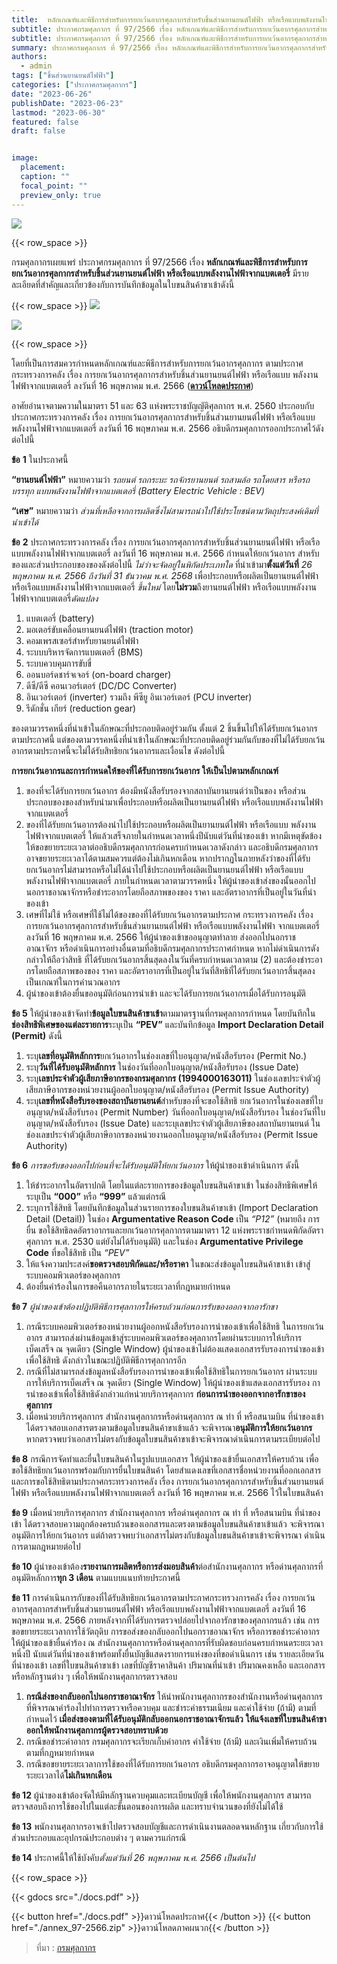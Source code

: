 ```yaml
---
title: 	หลักเกณฑ์และพิธีการสำหรับการยกเว้นอากรศุลกากรสำหรับชิ้นส่วนยานยนต์ไฟฟ้า หรือเรือแบบพลังงานไฟฟ้าจากแบตเตอรี่
subtitle: ประกาศกรมศุลกากร ที่ 97/2566 เรื่อง หลักเกณฑ์และพิธีการสำหรับการยกเว้นอากรศุลกากรสำหรัหรือเรือแบบพลังงานไฟฟ้าจากแบตเตอรี่ 
subtitle: ประกาศกรมศุลกากร ที่ 97/2566 เรื่อง หลักเกณฑ์และพิธีการสำหรับการยกเว้นอากรศุลกากรสำหรัหรือเรือแบบพลังงานไฟฟ้าจากแบตเตอรี่ 
summary: ประกาศกรมศุลกากร ที่ 97/2566 เรื่อง หลักเกณฑ์และพิธีการสำหรับการยกเว้นอากรศุลกากรสำหรับชิ้นส่วนยานยนต์ไฟฟ้า หรือเรือแบบพลังงานไฟฟ้าจากแบตเตอรี่ 
authors:
  - admin
tags: ["ชิ้นส่วนยานยนต์ไฟฟ้า"]
categories: ["ประกาศกรมศุลกากร"]
date: "2023-06-26"
publishDate: "2023-06-23"
lastmod: "2023-06-30"
featured: false
draft: false


image:
  placement:
  caption: ""
  focal_point: ""
  preview_only: true
---
```


![](featured.jpg)

{{< row_space >}}

กรมศุลกากรเผยแพร่ ประกาศกรมศุลกากร ที่ 97/2566 เรื่อง **หลักเกณฑ์และพิธีการสำหรับการยกเว้นอากรศุลกากรสำหรับชิ้นส่วนยานยนต์ไฟฟ้า หรือเรือแบบพลังงานไฟฟ้าจากแบตเตอรี่**  มีรายละเอียดที่สำคัญและเกี่ยวข้องกับการบันทึกข้อมูลในใบขนสินค้าขาเข้าดังนี้

{{< row_space >}}
![](img-01.jpg) 
 
![](img-02.jpg)

{{< row_space >}}

โดยที่เป็นการสมควรกำหนดหลักเกณฑ์และพิธีการสำหรับการยกเว้นอากรศุลกากร ตามประกาศกระทรวงการคลัง เรื่อง การยกเว้นอากรศุลกากรสำหรับชิ้นส่วนยานยนต์ไฟฟ้า หรือเรือแบบ พลังงานไฟฟ้าจากแบตเตอรี่ ลงวันที่ 16 พฤษภาคม พ.ศ. 2566 (**[ดาวน์โหลดประกาศ](https://www.customs.go.th/cont_strc_download_with_docno_date.php?lang=th&top_menu=menu_homepage&current_id=14232932414b505e4f464b4d464b48)**)

อาศัยอำนาจตามความในมาตรา 51 และ 63 แห่งพระราชบัญญัติศุลกากร พ.ศ. 2560 ประกอบกับประกาศกระทรวงการคลัง เรื่อง การยกเว้นอากรศุลกากรสำหรับชิ้นส่วนยานยนต์ไฟฟ้า หรือเรือแบบพลังงานไฟฟ้าจากแบตเตอรี่ ลงวันที่ 16 พฤษภาคม พ.ศ. 2566 อธิบดีกรมศุลกากรออกประกาศไว้ดังต่อไปนี้

**ข้อ** **1** ในประกาศนี้

**“ยานยนต์ไฟฟ้า”** หมายความว่า *รถยนต์ รถกระบะ รถจักรยานยนต์ รถสามล้อ รถโดยสาร หรือรถบรรทุก แบบพลังงานไฟฟ้าจากแบตเตอรี่ (Battery Electric Vehicle : BEV)*

**“เศษ”** หมายความว่า *ส่วนที่เหลือจากการผลิตซึ่งไม่สามารถนําไปใช้ประโยชน์ตามวัตถุประสงค์เดิมที่นําเข้าได้*

**ข้อ** **2** ประกาศกระทรวงการคลัง เรื่อง การยกเว้นอากรศุลกากรสำหรับชิ้นส่วนยานยนต์ไฟฟ้า หรือเรือแบบพลังงานไฟฟ้าจากแบตเตอรี่ ลงวันที่ 16 พฤษภาคม พ.ศ. 2566 กำหนดให้ยกเว้นอากร สำหรับของและส่วนประกอบของของดังต่อไปนี้ *ไม่ว่าจะจัดอยู่ในพิกัดประเภทใด* ที่นําเข้ามา**ตั้งแต่วันที่** *26 พฤษภาคม พ.ศ. 2566 ถึงวันที่ 31 ธันวาคม พ.ศ. 2568* เพื่อประกอบหรือผลิตเป็นยานยนต์ไฟฟ้า หรือเรือแบบพลังงานไฟฟ้าจากแบตเตอรี่ *ขึ้นใหม่* โดย**ไม่รวม**ถึงยานยนต์ไฟฟ้า หรือเรือแบบพลังงานไฟฟ้าจากแบตเตอรี่*ดัดแปลง*

1. แบตเตอรี่ (battery)
2. มอเตอร์ขับเคลื่อนยานยนต์ไฟฟ้า (traction motor)
3. คอมเพรสเซอร์สำหรับยานยนต์ไฟฟ้า
4. ระบบบริหารจัดการแบตเตอรี่ (BMS)
5. ระบบควบคุมการขับขี่
6. ออนบอร์ดชาร์จเจอร์ (on-board charger)
7. ดีซี/ดีซี คอนเวอร์เตอร์ (DC/DC Converter)
8. อินเวอร์เตอร์ (inverter) รวมถึง พีซียู อินเวอร์เตอร์ (PCU inverter)
9. รีดักชั่น เกียร์ (reduction gear)

ของตามวรรคหนึ่งที่นําเข้าในลักษณะที่ประกอบติดอยู่ร่วมกัน ตั้งแต่ 2 ชิ้นขึ้นไปให้ได้รับยกเว้นอากรตามประกาศนี้ แต่ของตามวรรคหนึ่งที่นําเข้าในลักษณะที่ประกอบติดอยู่ร่วมกันกับของที่ไม่ได้รับยกเว้นอากรตามประกาศนี้จะไม่ได้รับสิทธิยกเว้นอากรและเงื่อนไข ดังต่อไปนี้

**การยกเว้นอากรและการกำหนดให้ของที่ได้รับการยกเว้นอากร ให้เป็นไปตามหลักเกณฑ์**

1.  ของที่จะได้รับการยกเว้นอากร ต้องมีหนังสือรับรองจากสถาบันยานยนต์ว่าเป็นของ หรือส่วนประกอบของของสำหรับนํามาเพื่อประกอบหรือผลิตเป็นยานยนต์ไฟฟ้า หรือเรือแบบพลังงานไฟฟ้าจากแบตเตอรี่
2.  ของที่ได้รับยกเว้นอากรต้องนําไปใช้ประกอบหรือผลิตเป็นยานยนต์ไฟฟ้า หรือเรือแบบ พลังงานไฟฟ้าจากแบตเตอรี่ ให้แล้วเสร็จภายในกำหนดเวลาหนึ่งปีนับแต่วันที่นําของเข้า หากมีเหตุขัดข้อง ให้ขอขยายระยะเวลาต่ออธิบดีกรมศุลกากรก่อนครบกำหนดเวลาดังกล่าว และอธิบดีกรมศุลกากรอาจขยายระยะเวลาได้ตามสมควรแต่ต้องไม่เกินหกเดือน หากปรากฏในภายหลังว่าของที่ได้รับยกเว้นอากรไม่สามารถหรือไม่ได้นําไปใช้ประกอบหรือผลิตเป็นยานยนต์ไฟฟ้า หรือเรือแบบพลังงานไฟฟ้าจากแบตเตอรี่ ภายในกำหนดเวลาตามวรรคหนึ่ง ให้ผู้นําของเข้าส่งของนั้นออกไปนอกราชอาณาจักรหรือชําระอากรโดยถือสภาพของของ ราคา และอัตราอากรที่เป็นอยู่ในวันที่นําของเข้า
3.  เศษที่ไม่ใช้ หรือเศษที่ใช้ไม่ได้ของของที่ได้รับยกเว้นอากรตามประกาศ กระทรวงการคลัง เรื่อง การยกเว้นอากรศุลกากรสำหรับชิ้นส่วนยานยนต์ไฟฟ้า หรือเรือแบบพลังงานไฟฟ้า จากแบตเตอรี่ ลงวันที่ 16 พฤษภาคม พ.ศ. 2566 ให้ผู้นําของเข้าขออนุญาตทำลาย ส่งออกไปนอกราชอาณาจักร หรือดำเนินการอย่างอื่นตามที่อธิบดีกรมศุลกากรประกาศกำหนด หากไม่ดำเนินการดังกล่าวให้ถือว่าสิทธิ ที่ได้รับยกเว้นอากรสิ้นสุดลงในวันที่ครบกำหนดเวลาตาม (2) และต้องชําระอากรโดยถือสภาพของของ ราคา และอัตราอากรที่เป็นอยู่ในวันที่สิทธิที่ได้รับยกเว้นอากรสิ้นสุดลงเป็นเกณฑ์ในการคํานวณอากร
4.  ผู้นําของเข้าต้องยื่นขออนุมัติก่อนการนําเข้า และจะได้รับการยกเว้นอากรเมื่อได้รับการอนุมัติ

**ข้อ 5** ให้ผู้นําของเข้าจัดทำ**ข้อมูลใบขนสินค้าขาเข้า**ตามมาตรฐานที่กรมศุลกากรกำหนด โดยบันทึกใน**ช่องสิทธิพิเศษของแต่ละรายการ**ระบุเป็น **“PEV”** และบันทึกข้อมูล **Import Declaration Detail (Permit)** ดังนี้

1.  ระบุ**เลขที่อนุมัติหลักการ**ยกเว้นอากรในช่องเลขที่ใบอนุญาต/หนังสือรับรอง (Permit No.)
2.  ระบุ**วันที่ได้รับอนุมัติหลักการ** ในช่องวันที่ออกใบอนุญาต/หนังสือรับรอง (Issue Date)
3.  ระบุ**เลขประจำตัวผู้เสียภาษีอากรของกรมศุลกากร (1994000163011)** ในช่องเลขประจำตัวผู้เสียภาษีอากรของหน่วยงานผู้ออกใบอนุญาต/หนังสือรับรอง (Permit Issue Authority)
4.  ระบุ**เลขที่หนังสือรับรองของสถาบันยานยนต์**สำหรับของที่จะขอใช้สิทธิ ยกเว้นอากรในช่องเลขที่ใบอนุญาต/หนังสือรับรอง (Permit Number) วันที่ออกใบอนุญาต/หนังสือรับรอง ในช่องวันที่ใบอนุญาต/หนังสือรับรอง (Issue Date) และระบุเลขประจำตัวผู้เสียภาษีของสถาบันยานยนต์ ในช่องเลขประจำตัวผู้เสียภาษีอากรของหน่วยงานออกใบอนุญาต/หนังสือรับรอง (Permit Issue Authority)

**ข้อ 6** *การขอรับของออกไปก่อนที่จะได้รับอนุมัติให้ยกเว้นอากร* ให้ผู้นําของเข้าดำเนินการ ดังนี้

1.  ให้ชําระอากรในอัตราปกติ โดยในแต่ละรายการของข้อมูลใบขนสินค้าขาเข้า ในช่องสิทธิพิเศษให้ระบุเป็น **“000”** หรือ **“999”** แล้วแต่กรณี
2.  ระบุการใช้สิทธิ โดยบันทึกข้อมูลในส่วนรายการของใบขนสินค้าขาเข้า (Import Declaration Detail (Detail)) ในช่อง **Argumentative Reason Code** เป็น *“P12”* (หมายถึง การยื่น ขอใช้สิทธิลดอัตราอากรและยกเว้นอากรศุลกากรตามมาตรา 12 แห่งพระราชกำหนดพิกัดอัตราศุลกากร พ.ศ. 2530 แต่ยังไม่ได้รับอนุมัติ) และในช่อง **Argumentative Privilege Code** ที่ขอใช้สิทธิ เป็น *“PEV”*
3.  ให้แจ้งความประสงค์**ขอตรวจสอบพิกัดและ/หรือราคา** ในขณะส่งข้อมูลใบขนสินค้าขาเข้า เข้าสู่ระบบคอมพิวเตอร์ของศุลกากร
4.  ต้องยื่นคําร้องในการขอคืนอากรภายในระยะเวลาที่กฎหมายกำหนด

**ข้อ 7** *ผู้นําของเข้าต้องปฏิบัติพิธีการศุลกากรให้ครบถ้วนก่อนการรับของออกจากอารักขา*

1.  กรณีระบบคอมพิวเตอร์ของหน่วยงานผู้ออกหนังสือรับรองการนําของเข้าเพื่อใช้สิทธิ ในการยกเว้นอากร สามารถส่งผ่านข้อมูลเข้าสู่ระบบคอมพิวเตอร์ของศุลกากรโดยผ่านระบบการให้บริการ เบ็ดเสร็จ ณ จุดเดียว (Single Window) ผู้นําของเข้าไม่ต้องแสดงเอกสารรับรองการนําของเข้าเพื่อใช้สิทธิ ดังกล่าวในขณะปฏิบัติพิธีการศุลกากรอีก
2.  กรณีที่ไม่สามารถส่งข้อมูลหนังสือรับรองการนําของเข้าเพื่อใช้สิทธิในการยกเว้นอากร ผ่านระบบการให้บริการเบ็ดเสร็จ ณ จุดเดียว (Single Window) ให้ผู้นําของเข้าแสดงเอกสารรับรอง การนําของเข้าเพื่อใช้สิทธิดังกล่าวแก่หน่วยบริการศุลกากร **ก่อนการนําของออกจากอารักขาของศุลกากร**
3.  เมื่อหน่วยบริการศุลกากร สำนักงานศุลกากรหรือด่านศุลกากร ณ ท่า ที่ หรือสนามบิน ที่นําของเข้า ได้ตรวจสอบเอกสารตรงตามข้อมูลใบขนสินค้าขาเข้าแล้ว จะพิจารณา**อนุมัติการให้ยกเว้นอากร** หากตรวจพบว่าเอกสารไม่ตรงกับข้อมูลใบขนสินค้าขาเข้าจะพิจารณาดำเนินการตามระเบียบต่อไป

**ข้อ 8** กรณีการจัดทำและยื่นใบขนสินค้าในรูปแบบเอกสาร ให้ผู้นําของเข้ายื่นเอกสารให้ครบถ้วน เพื่อขอใช้สิทธิยกเว้นอากรพร้อมกับการยื่นใบขนสินค้า โดยสำแดงเลขที่เอกสารชื่อหน่วยงานที่ออกเอกสาร และการขอใช้สิทธิตามประกาศกระทรวงการคลัง เรื่อง การยกเว้นอากรศุลกากรสำหรับชิ้นส่วนยานยนต์ไฟฟ้า หรือเรือแบบพลังงานไฟฟ้าจากแบตเตอรี่ ลงวันที่ 16 พฤษภาคม พ.ศ. 2566 ไว้ในใบขนสินค้า

**ข้อ 9** เมื่อหน่วยบริการศุลกากร สำนักงานศุลกากร หรือด่านศุลกากร ณ ท่า ที่ หรือสนามบิน ที่นําของเข้า ได้ตรวจสอบความถูกต้องครบถ้วนของเอกสารและตรงตามข้อมูลใบขนสินค้าขาเข้าแล้ว จะพิจารณาอนุมัติการให้ยกเว้นอากร แต่ถ้าตรวจพบว่าเอกสารไม่ตรงกับข้อมูลใบขนสินค้าขาเข้าจะพิจารณา ดำเนินการตามกฎหมายต่อไป

**ข้อ 10** ผู้นําของเข้าต้อง**รายงานการผลิตหรือการส่งมอบสินค้า**ต่อสำนักงานศุลกากร หรือด่านศุลกากรที่อนุมัติหลักการ**ทุก 3 เดือน** ตามแบบแนบท้ายประกาศนี้

**ข้อ 11** การดำเนินการกับของที่ได้รับสิทธิยกเว้นอากรตามประกาศกระทรวงการคลัง เรื่อง การยกเว้นอากรศุลกากรสำหรับชิ้นส่วนยานยนต์ไฟฟ้า หรือเรือแบบพลังงานไฟฟ้าจากแบตเตอรี่ ลงวันที่ 16 พฤษภาคม พ.ศ. 2566 ภายหลังจากที่ได้รับการตรวจปล่อยไปจากอารักขาของศุลกากรแล้ว เช่น การขอขยายระยะเวลาการใช้วัตถุดิบ การขอส่งของกลับออกไปนอกราชอาณาจักร หรือการขอชําระค่าอากร ให้ผู้นําของเข้ายื่นคําร้อง ณ สำนักงานศุลกากรหรือด่านศุลกากรที่รับผิดชอบก่อนครบกำหนดระยะเวลาหนึ่งปี นับแต่วันที่นําของเข้าพร้อมทั้งยื่นบัญชีแสดงรายการแห่งของที่ขอดำเนินการ เช่น รายละเอียดวันที่นําของเข้า เลขที่ใบขนสินค้าขาเข้า เลขที่บัญชีราคาสินค้า ปริมาณที่นําเข้า ปริมาณคงเหลือ และเอกสารหรือหลักฐานต่าง ๆ เพื่อให้พนักงานศุลกากรตรวจสอบ

1.  **กรณีส่งของกลับออกไปนอกราชอาณาจักร** ให้นําพนักงานศุลกากรของสำนักงานหรือด่านศุลกากรที่พิจารณาคําร้องไปทำการตรวจหรือควบคุม และชําระค่าธรรมเนียม และค่าใช้จ่าย (ถ้ามี) ตามที่กำหนดไว้ **เมื่อส่งของตามที่ได้รับอนุมัติกลับออกนอกราชอาณาจักรแล้ว** **ให้แจ้งเลขที่ใบขนสินค้าขาออกให้พนักงานศุลกากรผู้ตรวจสอบทราบด้วย**
2.  กรณีขอชําระค่าอากร กรมศุลกากรจะเรียกเก็บค่าอากร ค่าใช้จ่าย (ถ้ามี) และเงินเพิ่มให้ครบถ้วน ตามที่กฎหมายกำหนด
3.  กรณีขอขยายระยะเวลาการใช้ของที่ได้รับการยกเว้นอากร อธิบดีกรมศุลกากรอาจอนุญาตให้ขยายระยะเวลาได้**ไม่เกินหกเดือน**

**ข้อ 12** ผู้นําของเข้าต้องจัดให้มีหลักฐานควบคุมและทะเบียนบัญชี เพื่อให้พนักงานศุลกากร สามารถตรวจสอบถึงการใช้ของไปในแต่ละขั้นตอนของการผลิต และทราบจำนวนของที่ยังไม่ได้ใช้

**ข้อ 13** พนักงานศุลกากรอาจเข้าไปตรวจสอบบัญชีและการดำเนินงานตลอดจนหลักฐาน เกี่ยวกับการใช้ส่วนประกอบและอุปกรณ์ประกอบต่าง ๆ ตามควรแก่กรณี

**ข้อ 14** ประกาศนี้ให้ใช้บังคับ*ตั้งแต่วันที่ 26 พฤษภาคม พ.ศ. 2566 เป็นต้นไป*


{{< row_space >}}

{{< gdocs src="./docs.pdf" >}}

{{< button href="./docs.pdf" >}}ดาวน์โหลดประกาศ{{< /button >}}  {{< button href="./annex_97-2566.zip" >}}ดาวน์โหลดภาคผนวก{{< /button >}}





> ที่มา : [กรมศุลกากร](https://www.customs.go.th/cont_strc_download_with_docno_date.php?lang=th&top_menu=menu_homepage&current_id=14232932414b505f48464b4a464b4c)

